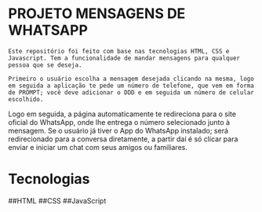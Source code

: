# PROJETO MENSAGENS DE WHATSAPP

    Este repositório foi feito com base nas tecnologias HTML, CSS e Javascript. Tem a funcionalidade de mandar mensagens para qualquer pessoa que se deseja.
  
    Primeiro o usuário escolha a mensagem desejada clicando na mesma, logo em seguida a aplicação te pede um número de telefone, que vem em forma de PROMPT; você deve adicionar o DDD e em seguida um número de celular escolhido.
  Logo em seguida, a página automaticamente te redireciona para o site oficial do WhatsApp, onde lhe entrega o número selecionado junto à mensagem.
    Se o usuário já tiver o App do WhatsApp instalado; será redirecionado para a conversa diretamente, a partir daí é só clicar para enviar e iniciar um chat com seus amigos ou familiares.
  
  # Tecnologias
  
  ##HTML
  ##CSS
  ##JavaScript
  
  
  
  
  
